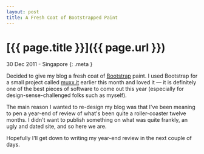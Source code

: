 ```yaml
---
layout: post
title: A Fresh Coat of Bootstrapped Paint
---
```


# [{{ page.title }}]({{ page.url }})

30 Dec 2011 - Singapore
{: .meta }

Decided to give my blog a fresh coat of [Bootstrap](http://twitter.github.com/bootstrap) paint. I used Bootstrap for a small project called [muxx.it](http://muxx.it) earlier this month and loved it &mdash; it is definitely one of the best pieces of software to come out this year (especially for design-sense-challenged folks such as myself).

The main reason I wanted to re-design my blog was that I've been meaning to pen a year-end of review of what's been quite a roller-coaster twelve months. I didn't want to publish something on what was quite frankly, an ugly and dated site, and so here we are.

Hopefully I'll get down to writing my year-end review in the next couple of days.

